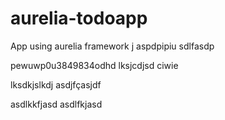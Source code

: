 # aurelia-todoapp
App using aurelia framework
j
aspdpipiu
sdlfasdp


pewuwp0u3849834odhd
lksjcdjsd
ciwie

lksdkjslkdj
asdjfçasjdf

asdlkkfjasd
asdlfkjasd